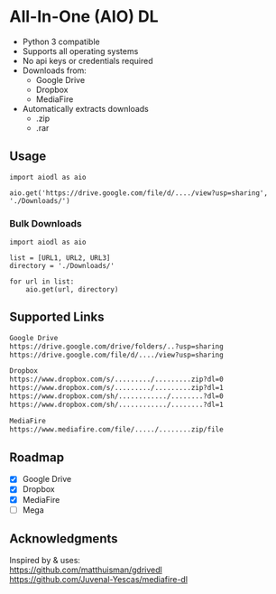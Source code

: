 # All-In-One (AIO) DL

- Python 3 compatible
- Supports all operating systems
- No api keys or credentials required
- Downloads from:
  - Google Drive
  - Dropbox
  - MediaFire
- Automatically extracts downloads
  - .zip
  - .rar

## Usage
```python3
import aiodl as aio

aio.get('https://drive.google.com/file/d/..../view?usp=sharing', './Downloads/')
```
### Bulk Downloads
```python3
import aiodl as aio

list = [URL1, URL2, URL3]
directory = './Downloads/'

for url in list:
    aio.get(url, directory)
```

## Supported Links
```txt
Google Drive
https://drive.google.com/drive/folders/..?usp=sharing
https://drive.google.com/file/d/..../view?usp=sharing

Dropbox
https://www.dropbox.com/s/........./.........zip?dl=0
https://www.dropbox.com/s/........./.........zip?dl=1
https://www.dropbox.com/sh/............/........?dl=0
https://www.dropbox.com/sh/............/........?dl=1

MediaFire
https://www.mediafire.com/file/...../........zip/file
```


## Roadmap
- [X] Google Drive
- [X] Dropbox
- [X] MediaFire
- [ ] Mega
 
## Acknowledgments
Inspired by & uses:<br/>
https://github.com/matthuisman/gdrivedl <br/>
https://github.com/Juvenal-Yescas/mediafire-dl
